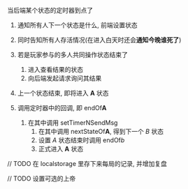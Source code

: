 
当后端某个状态的定时器到点了

1. 通知所有人下一个状态是什么, 前端设置状态
2. 同时告知所有人存活情况(在进入白天时还会**通知今晚谁死了**)
3. 若是玩家参与的多人共同操作状态结束了
   1. 进入查看结果的状态
   2. 向后端发起请求询问其结果


1. 上一个状态结束, 即将进入 **A** 状态
2. 调用定时器中的回调, 即 endOf**A**
   1. 在其中调用 setTimerNSendMsg
      1. 在其中调用 nextStateOf**A**, 得到下一个 *B* 状态
      2. 设置 *A* 状态结束时调用 endOf*b*
      3. 正式进入 **A** 状态


// TODO 在 localstorage 里存下来每局的记录, 并增加复盘 

// TODO 设置可选的上帝

